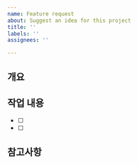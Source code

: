 ```yaml
---
name: Feature request
about: Suggest an idea for this project
title: ''
labels: ''
assignees: ''

---
```


## 개요
 > <!-- 작업 목적 및 개요 작성 -->

## 작업 내용

- [ ] <!-- 작업 내용 작성 -->
- [ ] <!-- 작업 내용 작성 -->

## 참고사항

<!-- 참고사항 작성 -->
